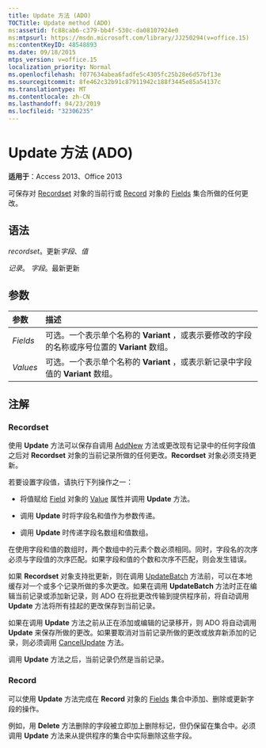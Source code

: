 ```yaml
---
title: Update 方法 (ADO)
TOCTitle: Update method (ADO)
ms:assetid: fc88cab6-c379-bb4f-530c-da08107924e0
ms:mtpsurl: https://msdn.microsoft.com/library/JJ250294(v=office.15)
ms:contentKeyID: 48548893
ms.date: 09/18/2015
mtps_version: v=office.15
localization_priority: Normal
ms.openlocfilehash: f077634abea6fadfe5c4305fc25b28e6d57bf13e
ms.sourcegitcommit: 8fe462c32b91c87911942c188f3445e85a54137c
ms.translationtype: MT
ms.contentlocale: zh-CN
ms.lasthandoff: 04/23/2019
ms.locfileid: "32306235"
---
```

# <a name="update-method-ado"></a>Update 方法 (ADO)

**适用于**：Access 2013、Office 2013

可保存对 [Recordset](recordset-object-ado.md) 对象的当前行或 [Record](record-object-ado.md) 对象的 [Fields](fields-collection-ado.md) 集合所做的任何更改。

## <a name="syntax"></a>语法

*recordset*。更新*字段*、*值*

*记录*。 *字段*。最新更新

## <a name="parameters"></a>参数

|参数|描述|
|:--------|:----------|
|*Fields* |可选。一个表示单个名称的 **Variant** ，或表示要修改的字段的名称或序号位置的 **Variant** 数组。|
|*Values* |可选。一个表示单个名称的 **Variant** ，或表示新记录中字段值的 **Variant** 数组。|

## <a name="remarks"></a>注解

### <a name="recordset"></a>Recordset

使用 **Update** 方法可以保存自调用 [AddNew](addnew-method-ado.md) 方法或更改现有记录中的任何字段值之后对 **Recordset** 对象的当前记录所做的任何更改。**Recordset** 对象必须支持更新。

若要设置字段值，请执行下列操作之一：

- 将值赋给 [Field](field-object-ado.md) 对象的 [Value](value-property-ado.md) 属性并调用 **Update** 方法。

- 调用 **Update** 时将字段名和值作为参数传递。

- 调用 **Update** 时传递字段名数组和值数组。

在使用字段和值的数组时，两个数组中的元素个数必须相同。同时，字段名的次序必须与字段值的次序匹配。如果字段和值的个数和次序不匹配，则会发生错误。

如果 **Recordset** 对象支持批更新，则在调用 [UpdateBatch](updatebatch-method-ado.md) 方法前，可以在本地缓存对一个或多个记录所做的多次更改。如果在调用 **UpdateBatch** 方法时正在编辑当前记录或添加新记录，则 ADO 在将批更改传输到提供程序前，将自动调用 **Update** 方法将所有挂起的更改保存到当前记录。

如果在调用 **Update** 方法之前从正在添加或编辑的记录移开，则 ADO 将自动调用 **Update** 来保存所做的更改。如果要取消对当前记录所做的更改或放弃新添加的记录，则必须调用 [CancelUpdate](cancelupdate-method-ado.md) 方法。

调用 **Update** 方法之后，当前记录仍然是当前记录。

### <a name="record"></a>Record

可以使用 **Update** 方法完成在 **Record** 对象的 [Fields](fields-collection-ado.md) 集合中添加、删除或更新字段的操作。

例如，用 **Delete** 方法删除的字段被立即加上删除标记，但仍保留在集合中。必须调用 **Update** 方法来从提供程序的集合中实际删除这些字段。

